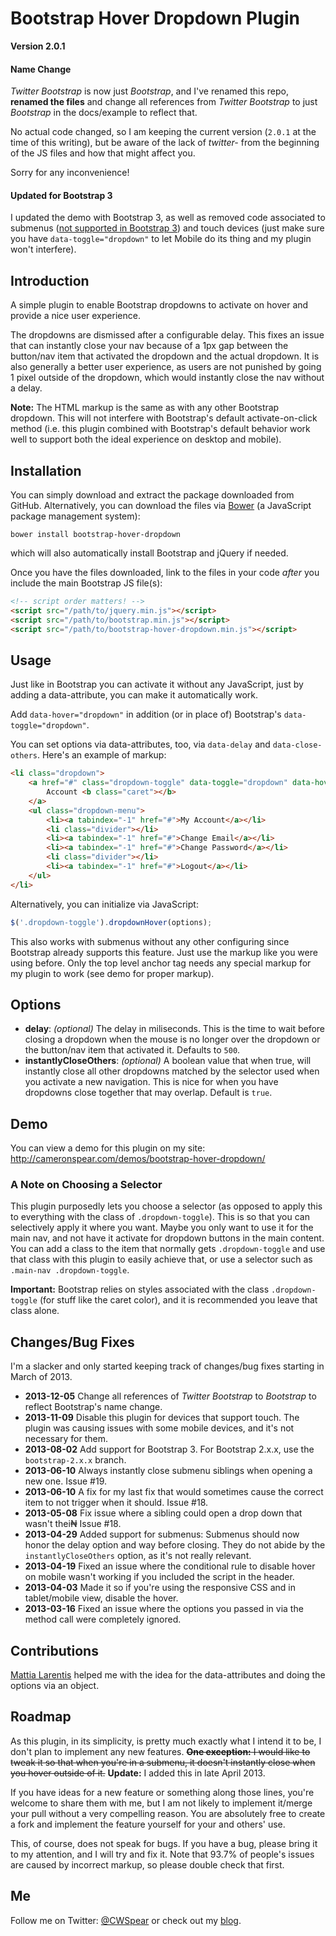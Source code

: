 Bootstrap Hover Dropdown Plugin
===============================

**Version 2.0.1**

#### Name Change

*Twitter Bootstrap* is now just *Bootstrap*, and I've renamed this repo, **renamed the files** and change all references from *Twitter Bootstrap* to just *Bootstrap* in the docs/example to reflect that.

No actual code changed, so I am keeping the current version (`2.0.1` at the time of this writing), but be aware of the lack of *twitter-* from the beginning of the JS files and how that might affect you.

Sorry for any inconvenience!

#### Updated for Bootstrap 3

I updated the demo with Bootstrap 3, as well as removed code associated to submenus ([not supported in Bootstrap 3](https://github.com/twbs/bootstrap/pull/6342#issuecomment-11594010)) and touch devices (just make sure you have `data-toggle="dropdown"` to let Mobile do its thing and my plugin won't interfere).

## Introduction

A simple plugin to enable Bootstrap dropdowns to activate on hover and provide a nice user experience.

The dropdowns are dismissed after a configurable delay. This fixes an issue that can instantly close your nav because of a 1px gap between the button/nav item that activated the dropdown and the actual dropdown. It is also generally a better user experience, as users are not punished by going 1 pixel outside of the dropdown, which would instantly close the nav without a delay.

**Note:** The HTML markup is the same as with any other Bootstrap dropdown. This will not interfere with Bootstrap's default activate-on-click method (i.e. this plugin combined with Bootstrap's default behavior work well to support both the ideal experience on desktop and mobile).

## Installation

You can simply download and extract the package downloaded from GitHub. Alternatively, you can download the files via [Bower](http://bower.io/) (a JavaScript package management system):

```
bower install bootstrap-hover-dropdown
```

which will also automatically install Bootstrap and jQuery if needed.

Once you have the files downloaded, link to the files in your code *after* you include the main Bootstrap JS file(s):

```html
<!-- script order matters! -->
<script src="/path/to/jquery.min.js"></script>
<script src="/path/to/bootstrap.min.js"></script>
<script src="/path/to/bootstrap-hover-dropdown.min.js"></script>
```

## Usage

Just like in Bootstrap you can activate it without any JavaScript, just by adding a data-attribute, you can make it automatically work.

Add `data-hover="dropdown"` in addition (or in place of) Bootstrap's `data-toggle="dropdown"`.

You can set options via data-attributes, too, via `data-delay` and `data-close-others`. Here's an example of markup:

```html
<li class="dropdown">
    <a href="#" class="dropdown-toggle" data-toggle="dropdown" data-hover="dropdown" data-delay="1000" data-close-others="false">
        Account <b class="caret"></b>
    </a>
    <ul class="dropdown-menu">
        <li><a tabindex="-1" href="#">My Account</a></li>
        <li class="divider"></li>
        <li><a tabindex="-1" href="#">Change Email</a></li>
        <li><a tabindex="-1" href="#">Change Password</a></li>
        <li class="divider"></li>
        <li><a tabindex="-1" href="#">Logout</a></li>
    </ul>
</li>
```

Alternatively, you can initialize via JavaScript:

```javascript
$('.dropdown-toggle').dropdownHover(options);
```

This also works with submenus without any other configuring since Bootstrap already supports this feature. Just use the markup like you were using before. Only the top level anchor tag needs any special markup for my plugin to work (see demo for proper markup).

## Options

* **delay**: *(optional)* The delay in miliseconds. This is the time to wait before closing a dropdown when the mouse is no longer over the dropdown or the button/nav item that activated it. Defaults to `500`.
* **instantlyCloseOthers**: *(optional)* A boolean value that when true, will instantly close all other dropdowns matched by the selector used when you activate a new navigation. This is nice for when you have dropdowns close together that may overlap. Default is `true`.

## Demo

You can view a demo for this plugin on my site: http://cameronspear.com/demos/bootstrap-hover-dropdown/

### A Note on Choosing a Selector

This plugin purposedly lets you choose a selector (as opposed to apply this to everything with the class of `.dropdown-toggle`). This is so that you can selectively apply it where you want. Maybe you only want to use it for the main nav, and not have it activate for dropdown buttons in the main content. You can add a class to the item that normally gets `.dropdown-toggle` and use that class with this plugin to easily achieve that, or use a selector such as `.main-nav .dropdown-toggle`.

**Important:** Bootstrap relies on styles associated with the class `.dropdown-toggle` (for stuff like the caret color), and it is recommended you leave that class alone.

## Changes/Bug Fixes

I'm a slacker and only started keeping track of changes/bug fixes starting in March of 2013.

* **2013-12-05** Change all references of *Twitter Bootstrap* to *Bootstrap* to reflect Bootstrap's name change.
* **2013-11-09** Disable this plugin for devices that support touch. The plugin was causing issues with some mobile devices, and it's not necessary for them.
* **2013-08-02** Add support for Bootstrap 3. For Bootstrap 2.x.x, use the `bootstrap-2.x.x` branch.
* **2013-06-10** Always instantly close submenu siblings when opening a new one. Issue #19.
* **2013-06-10** A fix for my last fix that would sometimes cause the correct item to not trigger when it should. Issue #18.
* **2013-05-08** Fix issue where a sibling could open a drop down that wasn't thei₦ Issue #18.
* **2013-04-29** Added support for submenus: Submenus should now honor the delay option and way before closing. They do not abide by the `instantlyCloseOthers` option, as it's not really relevant.
* **2013-04-19** Fixed an issue where the conditional rule to disable hover on mobile wasn't working if you included the script in the header.
* **2013-04-03** Made it so if you're using the responsive CSS and in tablet/mobile view, disable the hover.
* **2013-03-16** Fixed an issue where the options you passed in via the method call were completely ignored.

## Contributions

[Mattia Larentis](https://github.com/nostalgiaz) helped me with the idea for the data-attributes and doing the options via an object.

## Roadmap

As this plugin, in its simplicity, is pretty much exactly what I intend it to be, I don't plan to implement any new features. ~~**One exception:** I would like to tweak it so that when you're in a submenu, it doesn't instantly close when you hover outside of it.~~ **Update:** I added this in late April 2013.

If you have ideas for a new feature or something along those lines, you're welcome to share them with me, but I am not likely to implement it/merge your pull without a very compelling reason. You are absolutely free to create a fork and implement the feature yourself for your and others' use.

This, of course, does not speak for bugs. If you have a bug, please bring it to my attention, and I will try and fix it. Note that 93.7% of people's issues are caused by incorrect markup, so please double check that first.

## Me

Follow me on Twitter: [@CWSpear](https://twitter.com/CWSpear) or check out my [blog](http://cameronspear.com/blog/).

